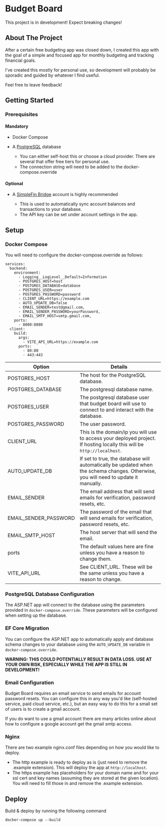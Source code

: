 # Budget Board

This project is in development! Expect breaking changes!

## About The Project

After a certain free budgeting app was closed down, I created this app with the goal of a simple and focused app for monthly budgeting and tracking financial goals.

I've created this mostly for personal use, so development will probably be sporadic and guided by whatever I find useful.

Feel free to leave feedback!

## Getting Started

### Prerequisites

#### Mandatory

- Docker Compose

- A [PostgreSQL](https://www.postgresql.org/) database

  - You can either self-host this or choose a cloud provider. There are several that offer free tiers for personal use.
  - The connection string will need to be added to the docker-compose.override

#### Optional

- A [SimpleFin Bridge](https://beta-bridge.simplefin.org/) account is highly recommended

  - This is used to automatically sync account balances and transactions to your database.
  - The API key can be set under account settings in the app.

## Setup

### Docker Compose

You will need to configure the docker-compose.override as follows:

```
services:
  backend:
    environment:
      - Logging__LogLevel__Default=Information
      - POSTGRES_HOST=host
      - POSTGRES_DATABASE=database
      - POSTGRES_USER=user
      - POSTGRES_PASSWORD=password
      - CLIENT_URL=https://example.com
      - AUTO_UPDATE_DB=false
      - EMAIL_SENDER=test@gmail.com,
      - EMAIL_SENDER_PASSWORD=yourPassword,
      - EMAIL_SMTP_HOST=smtp.gmail.com,
    ports:
      - 8080:8080
  client:
    build:
      args:
        - VITE_API_URL=https://example.com
      ports:
        - 80:80
        - 443:443
```

| Option                | Details                                                                                                                             |
| --------------------- | ----------------------------------------------------------------------------------------------------------------------------------- |
| POSTGRES_HOST         | The host for the PostgreSQL database.                                                                                               |
| POSTGRES_DATABASE     | The postgresql database name.                                                                                                       |
| POSTGRES_USER         | The postgresql database user that budget board will use to connect to and interact with the database.                               |
| POSTGRES_PASSWORD     | The user password.                                                                                                                  |
| CLIENT_URL            | This is the domain/ip you will use to access your deployed project. If hosting locally this will be `http://localhost`.             |
| AUTO_UPDATE_DB        | If set to true, the database will automatically be updated when the schema changes. Otherwise, you will need to update it manually. |
| EMAIL_SENDER          | The email address that will send emails for verification, password resets, etc.                                                     |
| EMAIL_SENDER_PASSWORD | The password of the email that will send emails for verification, password resets, etc.                                             |
| EMAIL_SMTP_HOST       | The host server that will send the email.                                                                                           |
| ports                 | The default values here are fine unless you have a reason to change them.                                                           |
| VITE_API_URL          | See CLIENT_URL. These will be the same unless you have a reason to change.                                                          |

### PostgreSQL Database Configuration

The ASP.NET app will connect to the database using the parameters provided in `docker-compose.override`. These parameters will be configured when setting up the database.

### EF Core Migration

You can configure the ASP.NET app to automatically apply and database schema changes to your database using the `AUTO_UPDATE_DB` variable in `docker-compose.override`.

**WARNING: THIS COULD POTENTIALLY RESULT IN DATA LOSS. USE AT YOUR OWN RISK, ESPECIALLY WHILE THE APP IS STILL IN DEVELOPMENT!**

### Email Configuration

Budget Board requires an email service to send emails for account password resets. You can configure this in any way you'd like (self-hosted service, paid cloud service, etc.), but an easy way to do this for a small set of users is to create a gmail account.

If you do want to use a gmail account there are many articles online about how to configure a google account get the gmail smtp access.

### Nginx

There are two example nginx.conf files depending on how you would like to deploy.

- The http example is ready to deploy as is (just need to remove the .example extension). This will deploy the app at `http://localhost`.
- The https example has placeholders for your domain name and for your ssl cert and key names (assuming they are stored at the given location). You will need to fill those in and remove the .example extension.

## Deploy

Build & deploy by running the following command

```
docker-compose up --build
```
